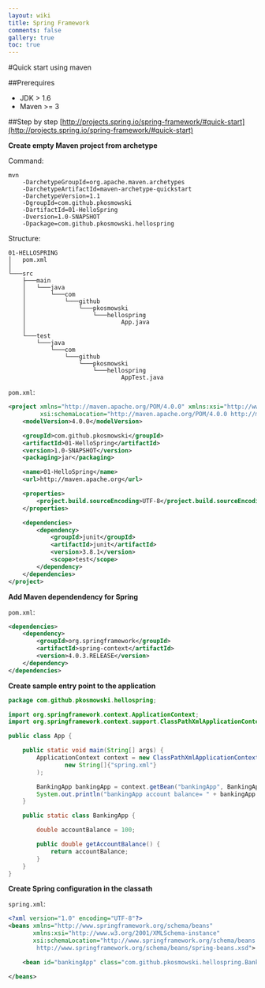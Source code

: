 ```yaml
---
layout: wiki
title: Spring Framework
comments: false
gallery: true
toc: true
---
```


#Quick start using maven

##Prerequires
 * JDK > 1.6
 * Maven >= 3

##Step by step
[http://projects.spring.io/spring-framework/#quick-start](http://projects.spring.io/spring-framework/#quick-start)

**Create empty Maven project from archetype**

Command:

```
mvn
    -DarchetypeGroupId=org.apache.maven.archetypes
    -DarchetypeArtifactId=maven-archetype-quickstart
    -DarchetypeVersion=1.1
    -DgroupId=com.github.pkosmowski
    -DartifactId=01-HelloSpring
    -Dversion=1.0-SNAPSHOT
    -Dpackage=com.github.pkosmowski.hellospring
```

Structure:

```
01-HELLOSPRING
│   pom.xml
│
└───src
    ├───main
    │   └───java
    │       └───com
    │           └───github
    │               └───pkosmowski
    │                   └───hellospring
    │                           App.java
    │
    └───test
        └───java
            └───com
                └───github
                    └───pkosmowski
                        └───hellospring
                                AppTest.java
```

`pom.xml`:

```xml
<project xmlns="http://maven.apache.org/POM/4.0.0" xmlns:xsi="http://www.w3.org/2001/XMLSchema-instance"
         xsi:schemaLocation="http://maven.apache.org/POM/4.0.0 http://maven.apache.org/xsd/maven-4.0.0.xsd">
    <modelVersion>4.0.0</modelVersion>

    <groupId>com.github.pkosmowski</groupId>
    <artifactId>01-HelloSpring</artifactId>
    <version>1.0-SNAPSHOT</version>
    <packaging>jar</packaging>

    <name>01-HelloSpring</name>
    <url>http://maven.apache.org</url>

    <properties>
        <project.build.sourceEncoding>UTF-8</project.build.sourceEncoding>
    </properties>

    <dependencies>
        <dependency>
            <groupId>junit</groupId>
            <artifactId>junit</artifactId>
            <version>3.8.1</version>
            <scope>test</scope>
        </dependency>
    </dependencies>
</project>

```

**Add Maven dependendency for Spring**

`pom.xml`:

```xml
<dependencies>
    <dependency>
        <groupId>org.springframework</groupId>
        <artifactId>spring-context</artifactId>
        <version>4.0.3.RELEASE</version>
    </dependency>
</dependencies>
```

**Create sample entry point to the application**

```java
package com.github.pkosmowski.hellospring;

import org.springframework.context.ApplicationContext;
import org.springframework.context.support.ClassPathXmlApplicationContext;

public class App {

    public static void main(String[] args) {
        ApplicationContext context = new ClassPathXmlApplicationContext(
                new String[]{"spring.xml"}
        );

        BankingApp bankingApp = context.getBean("bankingApp", BankingApp.class);
        System.out.println("bankingApp account balance= " + bankingApp.getAccountBalance());
    }

    public static class BankingApp {

        double accountBalance = 100;

        public double getAccountBalance() {
            return accountBalance;
        }
    }
}


```

**Create Spring configuration in the classath**

`spring.xml`:

```xml
<?xml version="1.0" encoding="UTF-8"?>
<beans xmlns="http://www.springframework.org/schema/beans"
       xmlns:xsi="http://www.w3.org/2001/XMLSchema-instance"
       xsi:schemaLocation="http://www.springframework.org/schema/beans
        http://www.springframework.org/schema/beans/spring-beans.xsd">

    <bean id="bankingApp" class="com.github.pkosmowski.hellospring.BankingApp"/>

</beans>
```